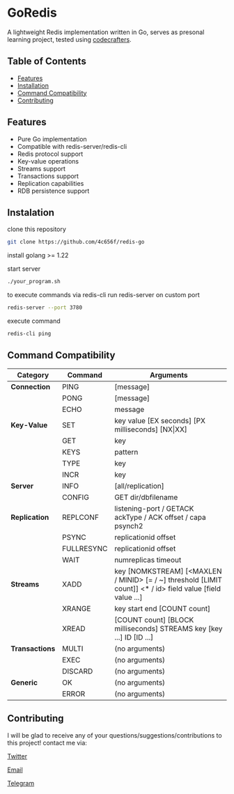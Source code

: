 # GoRedis

A lightweight Redis implementation written in Go, serves as presonal learning project, tested using [codecrafters](https://app.codecrafters.io/courses/redis).

## Table of Contents
- [Features](#features)
- [Installation](#installation)
- [Command Compatibility](#command-compatibility)
- [Contributing](#ontributing)

## Features

- Pure Go implementation
- Сompatible with redis-server/redis-cli
- Redis protocol support
- Key-value operations
- Streams support
- Transactions support
- Replication capabilities
- RDB persistence support


## Instalation

clone this repository
```bash
git clone https://github.com/4c656f/redis-go
```
install golang >= 1.22

start server

```bash
./your_program.sh
```
to execute commands via redis-cli run redis-server on custom port
```bash
redis-server --port 3780
```
execute command
```bash
redis-cli ping
```

## Command Compatibility

| Category         | Command    | Arguments                                                                                                   |
| ---------------- | ---------- | ----------------------------------------------------------------------------------------------------------- |
| **Connection**   | PING       | [message]                                                                                                   |
|                  | PONG       | [message]                                                                                                   |
|                  | ECHO       | message                                                                                                     |
| **Key-Value**    | SET        | key value [EX seconds] [PX milliseconds] [NX\|XX]                                                           |
|                  | GET        | key                                                                                                         |
|                  | KEYS       | pattern                                                                                                     |
|                  | TYPE       | key                                                                                                         |
|                  | INCR       | key                                                                                                         |
| **Server**       | INFO       | [all/replication]                                                                                           |
|                  | CONFIG     | GET dir/dbfilename                                                                                          |
| **Replication**  | REPLCONF   | listening-port / GETACK ackType / ACK offset / capa psynch2                                                 |
|                  | PSYNC      | replicationid offset                                                                                        |
|                  | FULLRESYNC | replicationid offset                                                                                        |
|                  | WAIT       | numreplicas timeout                                                                                         |
| **Streams**      | XADD       | key [NOMKSTREAM] [<MAXLEN / MINID> [= / ~] threshold [LIMIT count]] <\* / id> field value [field value ...] |
|                  | XRANGE     | key start end [COUNT count]                                                                                 |
|                  | XREAD      | [COUNT count] [BLOCK milliseconds] STREAMS key [key ...] ID [ID ...]                                        |
| **Transactions** | MULTI      | (no arguments)                                                                                              |
|                  | EXEC       | (no arguments)                                                                                              |
|                  | DISCARD    | (no arguments)                                                                                              |
| **Generic**      | OK         | (no arguments)                                                                                              |
|                  | ERROR      | (no arguments)                                                                                              |

## Contributing

I will be glad to receive any of your questions/suggestions/contributions to this project! 
contact me via:

[Twitter](https://x.com/4c656f)

[Email](mailto:tarabrinleonid@gmail.com)

[Telegram](https://t.me/c656f)

